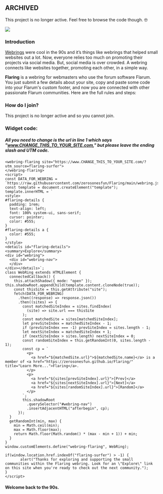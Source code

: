 ## ARCHIVED
This project is no longer active. Feel free to browse the code though. 🤓

![](https://i.ibb.co/WsYCvKG/428-E52-CF-7130-422-A-93-E6-334-B8-C21-A5-F2.png)

### Introduction
[Webrings](https://en.wikipedia.org/wiki/Webring) were cool in the 90s and it’s things like webrings that helped small websites out a lot. Now, everyone relies too much on promoting their projects via social media. But, social media is over crowded. A webring connects like websites together, promoting each other, in a simple way.

**Flaring** is a webring for webmasters who use the forum software Flarum. You just submit a few details about your site, copy and paste some code into your Flarum's custom footer, and now you are connected with other passionate Flarum communities. Here are the full rules and steps:

### How do I join?
This project is no longer active and so you cannot join.

### Widget code:
##### All you need to change is the url in line 1 which says "www.CHANGE_THIS_TO_YOUR_SITE.com," but please leave the ending slash and UTM code.
~~~
<webring-flaring site="https://www.CHANGE_THIS_TO_YOUR_SITE.com/?utm_source=flaring-surfer">
</webring-flaring>
<script>
const DATA_FOR_WEBRING = `https://raw.githubusercontent.com/zerosonesfun/Flaring/main/webring.json`;
const template = document.createElement("template");
template.innerHTML = `
<style>
#flaring-details {
  padding: 1rem; 
  text-align: left;
  font: 100% system-ui, sans-serif;
  cursor: pointer;
  color: #555;
}
#flaring-details a {
  color: #555;
}
</style>
<details id="flaring-details">
<summary>Explore</summary>
<div id="webring">
  <div id="webring-nav">
  </div>
</div></details>`;
class WebRing extends HTMLElement {
  connectedCallback() {
    this.attachShadow({ mode: "open" });
this.shadowRoot.appendChild(template.content.cloneNode(true));
    const thisSite = this.getAttribute("site");
    fetch(DATA_FOR_WEBRING)
      .then((response) => response.json())
      .then((sites) => {
        const matchedSiteIndex = sites.findIndex(
          (site) => site.url === thisSite
        );
        const matchedSite = sites[matchedSiteIndex];
        let prevSiteIndex = matchedSiteIndex - 1;
        if (prevSiteIndex === -1) prevSiteIndex = sites.length - 1;
        let nextSiteIndex = matchedSiteIndex + 1;
        if (nextSiteIndex > sites.length) nextSiteIndex = 0;
        const randomSiteIndex = this.getRandomInt(0, sites.length - 1);
        const cp = `
          <p>
            <a href="${matchedSite.url}">${matchedSite.name}</a> is a member of <a href="https://zerosonesfun.github.io/Flaring/" title="Learn More...">Flaring</a>.
          </p>
          <p>
            <a href="${sites[prevSiteIndex].url}">[Prev]</a>
            <a href="${sites[nextSiteIndex].url}">[Next]</a>
            <a href="${sites[randomSiteIndex].url}">[Random]</a>
          </p>
        `;
        this.shadowRoot
          .querySelector("#webring-nav")
          .insertAdjacentHTML("afterbegin", cp);
      });
  }
  getRandomInt(min, max) {
    min = Math.ceil(min);
    max = Math.floor(max);
    return Math.floor(Math.random() * (max - min + 1)) + min;
  }
}
window.customElements.define("webring-flaring", WebRing);

if(window.location.href.indexOf("flaring-surfer") > -1) {
       alert("Thanks for exploring and supporting the small communities within the Flaring webring. Look for an \"Explore\" link on this site when you're ready to check out the next community.");
} 
</script>
~~~

#### Welcome back to the 90s.
